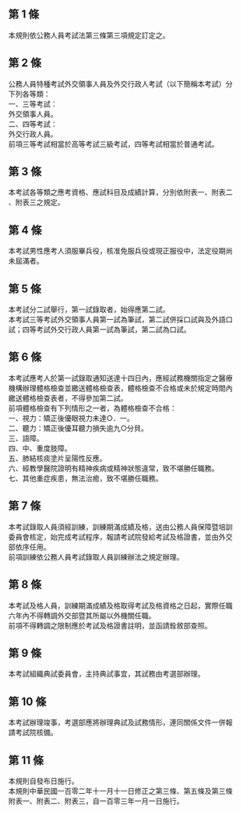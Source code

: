第 1 條
-------
本規則依公務人員考試法第三條第三項規定訂定之。

第 2 條
-------
公務人員特種考試外交領事人員及外交行政人考試（以下簡稱本考試）分  
下列各等類：  
一、三等考試：  
    外交領事人員。  
二、四等考試：  
    外交行政人員。  
前項三等考試相當於高等考試三級考試，四等考試相當於普通考試。

第 3 條
-------
本考試各等類之應考資格、應試科目及成績計算，分別依附表一、附表二  
、附表三之規定。

第 4 條
-------
本考試男性應考人須服畢兵役，核准免服兵役或現正服役中，法定役期尚  
未屆滿者。

第 5 條
-------
本考試分二試舉行，第一試錄取者，始得應第二試。  
本考試三等考試外交領事人員第一試為筆試，第二試併採口試與及外語口  
試；四等考試外交行政人員第一試為筆試，第二試為口試。

第 6 條
-------
本考試應考人於第一試錄取通知送達十四日內，應經試務機關指定之醫療  
機構辦理體格檢查並繳送體格檢查表，體格檢查不合格或未於規定時間內  
繳送體格檢查表者，不得參加第二試。  
前項體格檢查有下列情形之一者，為體格檢查不合格：  
一、視力：矯正後優眼視力未達○．一。  
二、聽力：矯正後優耳聽力損失逾九○分貝。  
三、語障。  
四、中、重度肢障。  
五、肺結核痰塗片呈陽性反應。  
六、經教學醫院證明有精神疾病或精神狀態違常，致不堪勝任職務。  
七、其他重症疾患，無法治癒，致不堪勝任職務。

第 7 條
-------
本考試錄取人員須經訓練，訓練期滿成績及格，送由公務人員保障暨培訓  
委員會核定，始完成考試程序，報請考試院發給考試及格證書，並由外交  
部依序任用。  
前項訓練依公務人員考試錄取人員訓練辦法之規定辦理。

第 8 條
-------
本考試及格人員，訓練期滿成績及格取得考試及格資格之日起，實際任職  
六年內不得轉調外交部暨其所屬以外機關任職。  
前項不得轉調之限制應於考試及格證書註明，並函請銓敘部查照。

第 9 條
-------
本考試組織典試委員會，主持典試事宜，其試務由考選部辦理。

第 10 條
--------
本考試辦理竣事，考選部應將辦理典試及試務情形，連同關係文件一併報  
請考試院核備。

第 11 條
--------
本規則自發布日施行。  
本規則中華民國一百零二年十一月十一日修正之第三條、第五條及第三條  
附表一、附表二、附表三，自一百零三年一月一日施行。

